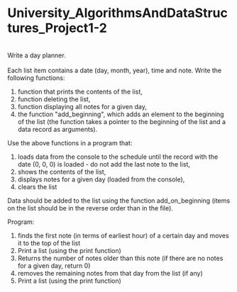 # University_AlgorithmsAndDataStructures_Project1-2
\
Write a day planner.\
\
Each list item contains a date (day, month, year), time and note. Write the following functions:

1. function that prints the contents of the list,
2. function deleting the list,
3. function displaying all notes for a given day,
4. the function "add_beginning", which adds an element to the beginning of the list (the function takes a pointer to the beginning of the list and a data record as arguments).

Use the above functions in a program that:

1. loads data from the console to the schedule until the record with the date (0, 0, 0) is loaded - do not add the last note to the list,
2. shows the contents of the list,
3. displays notes for a given day (loaded from the console),
4. clears the list

Data should be added to the list using the function add_on_beginning (items on the list should be in the reverse order than in the file).

Program:
1. finds the first note (in terms of earliest hour) of a certain day and moves it to the top of the list
2. Print a list (using the print function)
3. Returns the number of notes older than this note (if there are no notes for a given day, return 0)
4. removes the remaining notes from that day from the list (if any)
5. Print a list (using the print function)
